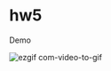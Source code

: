 # hw5
Demo

![ezgif com-video-to-gif](https://user-images.githubusercontent.com/34516783/69208200-ea1f6e00-0b7c-11ea-8455-c4bb2d599555.gif)
